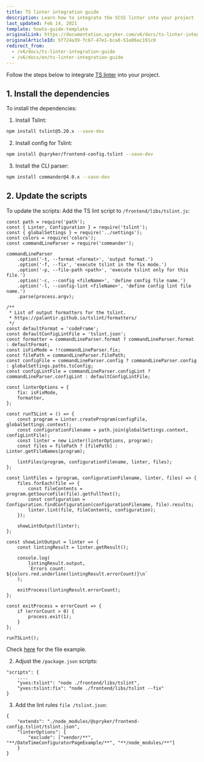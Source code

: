 ```yaml
---
title: TS linter integration guide
description: Learn how to integrate the SCSS linter into your project
last_updated: Feb 14, 2021
template: howto-guide-template
originalLink: https://documentation.spryker.com/v6/docs/ts-linter-integration-guide
originalArticleId: 5f724a39-fc67-47e1-bca8-51e06ac191c0
redirect_from:
  - /v6/docs/ts-linter-integration-guide
  - /v6/docs/en/ts-linter-integration-guide
---
```


Follow the steps below to integrate [TS linter](/docs/scos/dev/sdk/202009.0/development-tools/ts-linter.html) into your project. 

## 1. Install the dependencies

To install the dependencies:
1. Install Tslint:
```Bash
npm install tslint@5.20.x --save-dev
```
2. Install config for Tslint:
```Bash
npm install @spryker/frontend-config.tslint --save-dev
```

3. Install the CLI parser:
```Bash
npm install commander@4.0.x --save-dev
```
## 2. Update the scripts
To update the scripts:
Add the TS lint script to `/frontend/libs/tslint.js`:
```
const path = require('path');
const { Linter, Configuration } = require('tslint');
const { globalSettings } = require('../settings');
const colors = require('colors');
const commandLineParser = require('commander');

commandLineParser
    .option('-t, --format <format>', 'output format.')
    .option('-f, --fix', 'execute tslint in the fix mode.')
    .option('-p, --file-path <path>', 'execute tslint only for this file.')
    .option('-c, --config <fileName>', 'define config file name.')
    .option('-l, --config-lint <fileName>', 'define config lint file name.')
    .parse(process.argv);

/**
 * List of output formatters for the tslint.
 * https://palantir.github.io/tslint/formatters/
 */
const defaultFormat = 'codeFrame';
const defaultConfigLintFile = 'tslint.json';
const formatter = commandLineParser.format ? commandLineParser.format : defaultFormat;
const isFixMode = !!commandLineParser.fix;
const filePath = commandLineParser.filePath;
const configFile = commandLineParser.config ? commandLineParser.config : globalSettings.paths.tsConfig;
const configLintFile = commandLineParser.configLint ? commandLineParser.configLint : defaultConfigLintFile;

const linterOptions = {
    fix: isFixMode,
    formatter,
};

const runTSLint = () => {
    const program = Linter.createProgram(configFile, globalSettings.context);
    const configurationFilename = path.join(globalSettings.context, configLintFile);
    const linter = new Linter(linterOptions, program);
    const files = filePath ? [filePath] : Linter.getFileNames(program);

    lintFiles(program, configurationFilename, linter, files);
};

const lintFiles = (program, configurationFilename, linter, files) => {
    files.forEach(file => {
        const fileContents = program.getSourceFile(file).getFullText();
        const configuration = Configuration.findConfiguration(configurationFilename, file).results;
        linter.lint(file, fileContents, configuration);
    });

    showLintOutput(linter);
};

const showLintOutput = linter => {
    const lintingResult = linter.getResult();

    console.log(
        lintingResult.output,
        `Errors count: ${colors.red.underline(lintingResult.errorCount)}\n`
    );

    exitProcess(lintingResult.errorCount);
};

const exitProcess = errorCount => {
    if (errorCount > 0) {
        process.exit(1);
    }
};

runTSLint();
```
Check [here](https://github.com/spryker-shop/suite/blob/master/frontend/libs/tslint.js) for the file example.

2. Adjust the `/package.json` scripts:
```
"scripts": {
    ....
    "yves:tslint": "node ./frontend/libs/tslint",
    "yves:tslint:fix": "node ./frontend/libs/tslint --fix"
}
```
3. Add the lint rules `file /tslint.json`:
```
{
    "extends": "./node_modules/@spryker/frontend-config.tslint/tslint.json",
    "linterOptions": {
        "exclude": ["vendor/**", "**/DateTimeConfiguratorPageExample/**", "**/node_modules/**"]
    }
}
```

